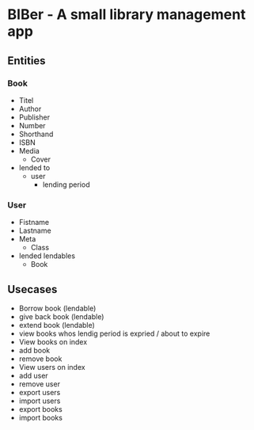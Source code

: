 # BIBer - A small library management app
## Entities
### Book
 - Titel
 - Author
 - Publisher
 - Number
 - Shorthand
 - ISBN
 - Media
    - Cover
 - lended to
    - user
        - lending period

### User
 - Fistname
 - Lastname
 - Meta
    - Class
 - lended lendables
    - Book

## Usecases
 - Borrow book (lendable)
 - give back book (lendable)
 - extend book (lendable)
 - view books whos lendig period is expried / about to expire
 - View books on index 
 - add book
 - remove book
 - View users on index
 - add user
 - remove user
 - export users
 - import users
 - export books
 - import books
